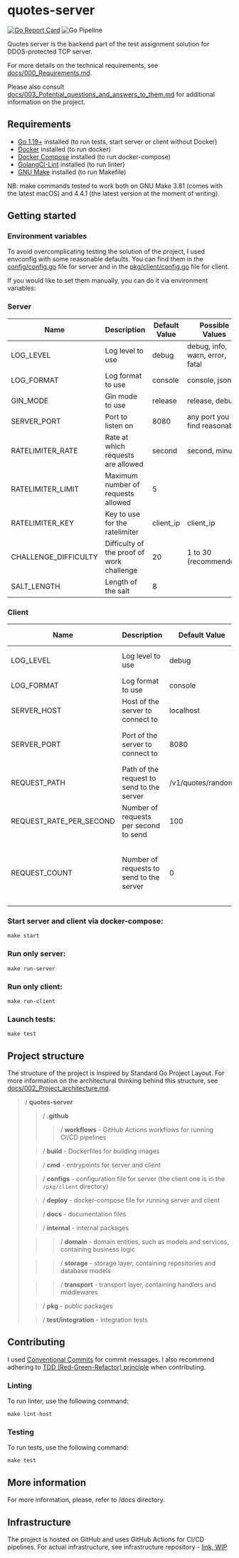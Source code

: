 # quotes-server

[![Go Report Card](https://goreportcard.com/badge/github.com/daniel-orlov/quotes-server)](https://goreportcard.com/report/github.com/daniel-orlov/quotes-server)
![Go Pipeline](https://github.com/daniel-orlov/quotes-server/actions/workflows/go.yaml/badge.svg)

Quotes server is the backend part of the test assignment solution for DDOS-protected TCP server.

For more details on the technical requirements, see [docs/000_Requirements.md](docs/000_Requirements.md).

Please also
consult [docs/003_Potential_questions_and_answers_to_them.md](docs/003_Potential_questions_and_answers_to_them.md) for
additional information on the project.

## Requirements

+ [Go 1.19+](https://go.dev/dl/) installed (to run tests, start server or client without Docker)
+ [Docker](https://docs.docker.com/engine/install/) installed (to run docker)
+ [Docker Compose](https://docs.docker.com/compose/install/) installed (to run docker-compose)
+ [GolangCI-Lint](https://golangci-lint.run/usage/install/) installed (to run linter)
+ [GNU Make](https://www.gnu.org/software/make/) installed (to run Makefile)

NB: make commands tested to work both on GNU Make 3.81 (comes with the latest macOS) and 4.4.1 (the latest version at
the moment of writing).

## Getting started

### Environment variables

To avoid overcomplicating testing the solution of the project, I used envconfig with some reasonable defaults.
You can find them in the [config/config.go](config/config.go) file for server and in
the [pkg/client/config.go](pkg/client/config.go) file for client.

If you would like to set them manually, you can do it via environment variables:

### Server

| Name                 | Description                               | Default Value | Possible Values                 |
|----------------------|-------------------------------------------|---------------|---------------------------------|
| LOG_LEVEL            | Log level to use                          | debug         | debug, info, warn, error, fatal |
| LOG_FORMAT           | Log format to use                         | console       | console, json                   |
| GIN_MODE             | Gin mode to use                           | release       | release, debug                  |
| SERVER_PORT          | Port to listen on                         | 8080          | any port you find reasonable    |
| RATELIMITER_RATE     | Rate at which requests are allowed        | second        | second, minute                  |
| RATELIMITER_LIMIT    | Maximum number of requests allowed        | 5             |                                 |
| RATELIMITER_KEY      | Key to use for the ratelimiter            | client_ip     | client_ip                       |
| CHALLENGE_DIFFICULTY | Difficulty of the proof of work challenge | 20            | 1 to 30 (recommended)           |
| SALT_LENGTH          | Length of the salt                        | 8             |                                 |

### Client

| Name                    | Description                               | Default Value     | Possible Values                                                  |
|-------------------------|-------------------------------------------|-------------------|------------------------------------------------------------------|
| LOG_LEVEL               | Log level to use                          | debug             | debug, info, warn, error, fatal                                  |
| LOG_FORMAT              | Log format to use                         | console           | console, json                                                    |
| SERVER_HOST             | Host of the server to connect to          | localhost         | wherever server is hosted                                        |
| SERVER_PORT             | Port of the server to connect to          | 8080              | whichever port server is listebing on                            |
| REQUEST_PATH            | Path of the request to send to the server | /v1/quotes/random | whichever endpoint you want to hit on server                     |
| REQUEST_RATE_PER_SECOND | Number of requests per second to send     | 100               |                                                                  |
| REQUEST_COUNT           | Number of requests to send to the server  | 0                 | 0 means "run indefinetily", any positive number would limit that |

### Start server and client via docker-compose:

```
make start
```

### Run only server:

```
make run-server
```

### Run only client:

```
make run-client
```

### Launch tests:

```
make test
```

## Project structure

The structure of the project is inspired by Standard Go Project Layout.
For more information on the architectural thinking behind this structure,
see [docs/002_Project_architecture.md](docs/002_Project_architecture.md).

> / **quotes-server**
>
> > / **.github**
> > > / **workflows** - GitHub Actions workflows for running CI/CD pipelines
>
> > / **build** - Dockerfiles for building images
>
> > / **cmd** - entrypoints for server and client
>
> > / **configs** - configuration file for server (the client one is in the `/pkg/client` directory)
>
> > / **deploy** - docker-compose file for running server and client
>
> > / **docs** - documentation files
>
> > / **internal** - internal packages
>
> > > / **domain** - domain entities, such as models and services, containing business logic
>
> > > / **storage** - storage layer, containing repositories and database models
>
> > > / **transport** - transport layer, containing handlers and middlewares
>
> > / **pkg** - public packages
>
> > / **test/integration** - integration tests

## Contributing

I used [Conventional Commits](https://www.conventionalcommits.org/en/v1.0.0/) for commit messages.
I also recommend adhering
to [TDD (Red-Green-Refactor) principle](https://www.codecademy.com/article/tdd-red-green-refactor) when contributing.

### Linting

To run linter, use the following command:

```
make lint-host
```

### Testing

To run tests, use the following command:

```
make test
```

## More information

For more information, please, refer to /docs directory.

## Infrastructure

The project is hosted on GitHub and uses GitHub Actions for CI/CD pipelines.
For actual infrastructure, see infrastructure repository - [link, WIP](https://github.com/daniel-orlov/quotes-infra)